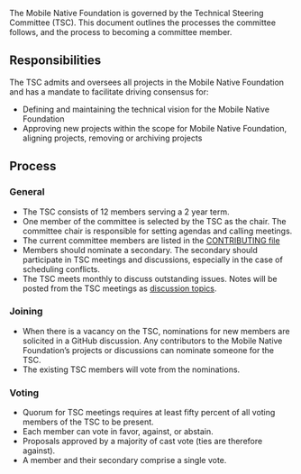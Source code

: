The Mobile Native Foundation is governed by the Technical Steering
Committee (TSC). This document outlines the processes the committee
follows, and the process to becoming a committee member.

## Responsibilities

The TSC admits and oversees all projects in the Mobile Native Foundation
and has a mandate to facilitate driving consensus for:

- Defining and maintaining the technical vision for the Mobile Native
  Foundation
- Approving new projects within the scope for Mobile Native Foundation,
  aligning projects, removing or archiving projects

## Process

### General

- The TSC consists of 12 members serving a 2 year term.
- One member of the committee is selected by the TSC as the chair. The
  committee chair is responsible for setting agendas and calling
  meetings.
- The current committee members are listed in the [CONTRIBUTING
  file](https://github.com/MobileNativeFoundation/foundation/blob/main/CONTRIBUTING)
- Members should nominate a secondary. The secondary should participate
  in TSC meetings and discussions, especially in the case of scheduling
  conflicts.
- The TSC meets monthly to discuss outstanding issues. Notes will be
  posted from the TSC meetings as [discussion
  topics](https://github.com/MobileNativeFoundation/discussions/discussions/).

### Joining

- When there is a vacancy on the TSC, nominations for new members are
  solicited in a GitHub discussion. Any contributors to the Mobile
  Native Foundation’s projects or discussions can nominate someone for
  the TSC.
- The existing TSC members will vote from the nominations.

### Voting

- Quorum for TSC meetings requires at least fifty percent of all voting
  members of the TSC to be present.
- Each member can vote in favor, against, or abstain.
- Proposals approved by a majority of cast vote (ties are therefore
  against).
- A member and their secondary comprise a single vote.
